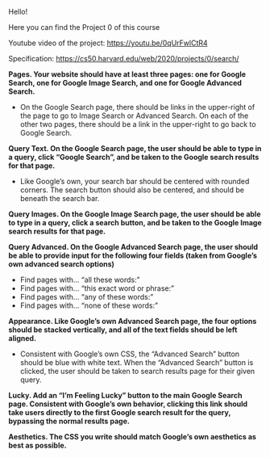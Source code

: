 Hello!

Here you can find the Project 0 of this course

Youtube video of the project: https://youtu.be/0qUrFwlCtR4

Specification: https://cs50.harvard.edu/web/2020/projects/0/search/

**Pages. Your website should have at least three pages: one for Google Search, one for Google Image Search, and one for Google Advanced Search.**

* On the Google Search page, there should be links in the upper-right of the page to go to Image Search or Advanced Search. On each of the other two pages, there should be a link in the upper-right to go back to Google Search.

**Query Text. On the Google Search page, the user should be able to type in a query, click “Google Search”, and be taken to the Google search results for that page.**

* Like Google’s own, your search bar should be centered with rounded corners. The search button should also be centered, and should be beneath the search bar.

**Query Images. On the Google Image Search page, the user should be able to type in a query, click a search button, and be taken to the Google Image search results for that page.**

**Query Advanced. On the Google Advanced Search page, the user should be able to provide input for the following four fields (taken from Google’s own advanced search options)**

* Find pages with… “all these words:”
* Find pages with… “this exact word or phrase:”
* Find pages with… “any of these words:”
* Find pages with… “none of these words:”

**Appearance. Like Google’s own Advanced Search page, the four options should be stacked vertically, and all of the text fields should be left aligned.**

* Consistent with Google’s own CSS, the “Advanced Search” button should be blue with white text. When the “Advanced Search” button is clicked, the user should be taken to search results page for their given query.

**Lucky. Add an “I’m Feeling Lucky” button to the main Google Search page. Consistent with Google’s own behavior, clicking this link should take users directly to the first Google search result for the query, bypassing the normal results page.**

**Aesthetics. The CSS you write should match Google’s own aesthetics as best as possible.**
